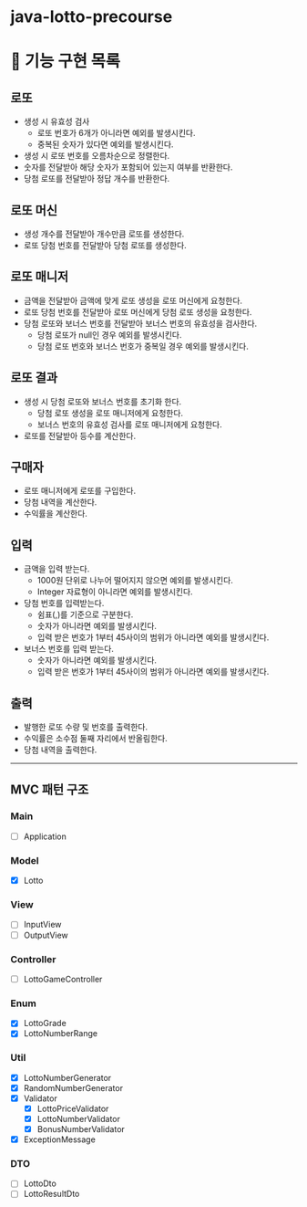 # java-lotto-precourse

# 🚀 기능 구현 목록

## 로또

- 생성 시 유효성 검사
    -  로또 번호가 6개가 아니라면 예외를 발생시킨다.
    -  중복된 숫자가 있다면 예외를 발생시킨다.
-  생성 시 로또 번호를 오름차순으로 정렬한다.
-  숫자를 전달받아 해당 숫자가 포함되어 있는지 여부를 반환한다.
-  당첨 로또를 전달받아 정답 개수를 반환한다.

## 로또 머신

-  생성 개수를 전달받아 개수만큼 로또를 생성한다.
-  로또 당첨 번호를 전달받아 당첨 로또를 생성한다.

## 로또 매니저

-  금액을 전달받아 금액에 맞게 로또 생성을 로또 머신에게 요청한다.
-  로또 당첨 번호를 전달받아 로또 머신에게 당첨 로또 생성을 요청한다.
-  당첨 로또와 보너스 번호를 전달받아 보너스 번호의 유효성을 검사한다.
    -  당첨 로또가 null인 경우 예외를 발생시킨다.
    -  당첨 로또 번호와 보너스 번호가 중복일 경우 예외를 발생시킨다.

## 로또 결과

-  생성 시 당첨 로또와 보너스 번호를 초기화 한다.
    -  당첨 로또 생성을 로또 매니저에게 요청한다.
    -  보너스 번호의 유효성 검사를 로또 매니저에게 요청한다.
-  로또를 전달받아 등수를 계산한다.

## 구매자

-  로또 매니저에게 로또를 구입한다.
-  당첨 내역을 계산한다.
-  수익률을 계산한다.

## 입력

-  금액을 입력 받는다.
    -  1000원 단위로 나누어 떨어지지 않으면 예외를 발생시킨다.
    -  Integer 자료형이 아니라면 예외를 발생시킨다.
-  당첨 번호를 입력받는다.
    -  쉼표(,)를 기준으로 구분한다.
    -  숫자가 아니라면 예외를 발생시킨다.
    -  입력 받은 번호가 1부터 45사이의 범위가 아니라면 예외를 발생시킨다.
-  보너스 번호를 입력 받는다.
    -  숫자가 아니라면 예외를 발생시킨다.
    -  입력 받은 번호가 1부터 45사이의 범위가 아니라면 예외를 발생시킨다.

## 출력

-  발행한 로또 수량 및 번호를 출력한다.
-  수익률은 소수점 둘째 자리에서 반올림한다.
-  당첨 내역을 출력한다.

--- 

## MVC 패턴 구조
### Main
- [ ] Application
### Model
- [x] Lotto 
### View
- [ ] InputView
- [ ] OutputView
### Controller
- [ ] LottoGameController
### Enum
- [x] LottoGrade
- [x] LottoNumberRange
### Util
- [x] LottoNumberGenerator
- [x] RandomNumberGenerator
- [x] Validator
  - [x] LottoPriceValidator
  - [x] LottoNumberValidator
  - [x] BonusNumberValidator
- [x] ExceptionMessage
### DTO
- [ ] LottoDto
- [ ] LottoResultDto

